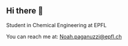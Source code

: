 ## Hi there 👋
Student in Chemical Engineering at EPFL

You can reach me at: Noah.paganuzzi@epfl.ch


